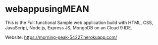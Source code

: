# webappusingMEAN
This is the Full functional Sample web application build with HTML, CSS, JavaScript, Node.js, Express JS, MongoDB on an Cloud 9 IDE. 

Website: https://morning-peak-54227.herokuapp.com/
